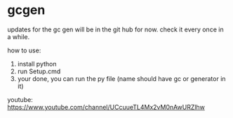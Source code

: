 # gcgen

updates for the gc gen will be in the git hub for now.
check it every once in a while.

how to use:
1. install python
2. run Setup.cmd
3. your done, you can run the py file (name should have gc or generator in it)

youtube: https://www.youtube.com/channel/UCcuueTL4Mx2vM0nAwURZlhw
